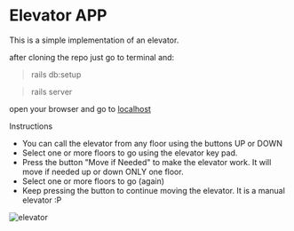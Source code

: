 # Elevator APP

This is a simple implementation of an elevator.

after cloning the repo just go to terminal and:

> rails db:setup

> rails server

open your browser and go to [localhost](http://localhost:3000/)

Instructions

 * You can call the elevator from any floor using the buttons UP or DOWN
 * Select one or more floors to go using the elevator key pad.
 * Press the button "Move if Needed" to make the elevator work. It will move if needed up or down ONLY one floor.
 * Select one or more floors to go (again)
 * Keep pressing the button to continue moving the elevator. It is a manual elevator :P

![elevator](https://cloud.githubusercontent.com/assets/1075455/11537863/ed55f1f2-98fd-11e5-9e24-402b0b6104e0.png)
